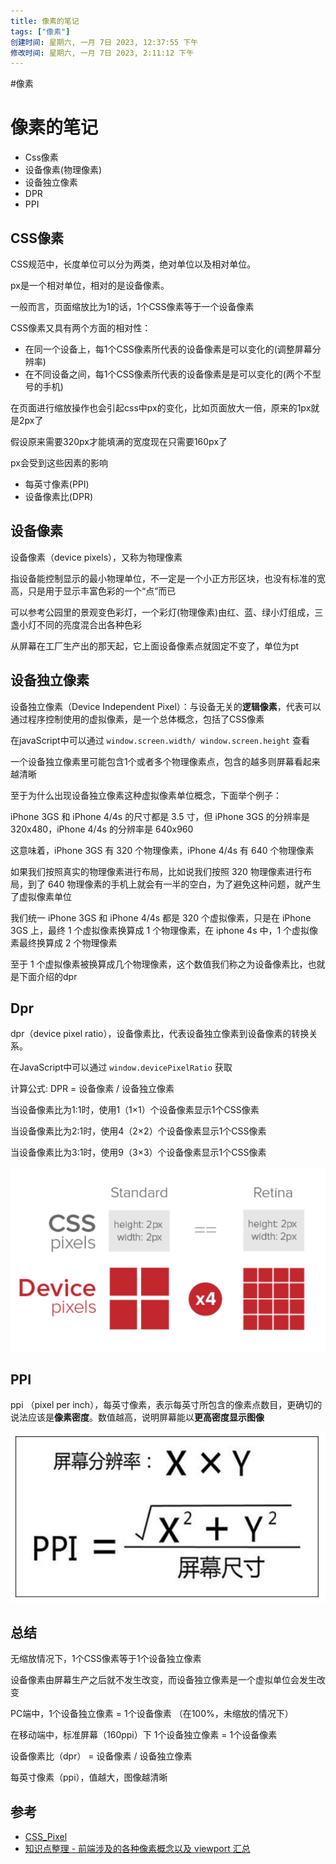 ```yaml
---
title: 像素的笔记
tags: ["像素"]
创建时间: 星期六, 一月 7日 2023, 12:37:55 下午
修改时间: 星期六, 一月 7日 2023, 2:11:12 下午
---
```


#像素

# 像素的笔记

- Css像素
- 设备像素(物理像素)
- 设备独立像素
- DPR
- PPI

## CSS像素

CSS规范中，长度单位可以分为两类，绝对单位以及相对单位。

px是一个相对单位，相对的是设备像素。

一般而言，页面缩放比为1的话，1个CSS像素等于一个设备像素

CSS像素又具有两个方面的相对性：

- 在同一个设备上，每1个CSS像素所代表的设备像素是可以变化的(调整屏幕分辨率)
- 在不同设备之间，每1个CSS像素所代表的设备像素是是可以变化的(两个不型号的手机)

在页面进行缩放操作也会引起css中px的变化，比如页面放大一倍，原来的1px就是2px了

假设原来需要320px才能填满的宽度现在只需要160px了

px会受到这些因素的影响

- 每英寸像素(PPI)
- 设备像素比(DPR)

## 设备像素

设备像素（device pixels），又称为物理像素

指设备能控制显示的最小物理单位，不一定是一个小正方形区块，也没有标准的宽高，只是用于显示丰富色彩的一个“点”而已

可以参考公园里的景观变色彩灯，一个彩灯(物理像素)由红、蓝、绿小灯组成，三盏小灯不同的亮度混合出各种色彩

从屏幕在工厂生产出的那天起，它上面设备像素点就固定不变了，单位为pt

## 设备独立像素

设备独立像素（Device Independent Pixel）：与设备无关的**逻辑像素**，代表可以通过程序控制使用的虚拟像素，是一个总体概念，包括了CSS像素

在javaScript中可以通过 `window.screen.width/ window.screen.height` 查看

一个设备独立像素里可能包含1个或者多个物理像素点，包含的越多则屏幕看起来越清晰

至于为什么出现设备独立像素这种虚拟像素单位概念，下面举个例子：

iPhone 3GS 和 iPhone 4/4s 的尺寸都是 3.5 寸，但 iPhone 3GS 的分辨率是 320x480，iPhone 4/4s 的分辨率是 640x960

这意味着，iPhone 3GS 有 320 个物理像素，iPhone 4/4s 有 640 个物理像素

如果我们按照真实的物理像素进行布局，比如说我们按照 320 物理像素进行布局，到了 640 物理像素的手机上就会有一半的空白，为了避免这种问题，就产生了虚拟像素单位

我们统一 iPhone 3GS 和 iPhone 4/4s 都是 320 个虚拟像素，只是在 iPhone 3GS 上，最终 1 个虚拟像素换算成 1 个物理像素，在 iphone 4s 中，1 个虚拟像素最终换算成 2 个物理像素

至于 1 个虚拟像素被换算成几个物理像素，这个数值我们称之为设备像素比，也就是下面介绍的dpr

## Dpr

dpr（device pixel ratio），设备像素比，代表设备独立像素到设备像素的转换关系。

在JavaScript中可以通过 `window.devicePixelRatio` 获取

计算公式: DPR = 设备像素 / 设备独立像素

当设备像素比为1:1时，使用1（1×1）个设备像素显示1个CSS像素

当设备像素比为2:1时，使用4（2×2）个设备像素显示1个CSS像素

当设备像素比为3:1时，使用9（3×3）个设备像素显示1个CSS像素

![image.png](https://raw.githubusercontent.com/Hbisedm/my-blob-picGo/main/img/202301071256573.png)

## PPI

ppi （pixel per inch），每英寸像素，表示每英寸所包含的像素点数目，更确切的说法应该是**像素密度**。数值越高，说明屏幕能以**更高密度显示图像**

![image.png](https://raw.githubusercontent.com/Hbisedm/my-blob-picGo/main/img/202301071302295.png)

## 总结

无缩放情况下，1个CSS像素等于1个设备独立像素

设备像素由屏幕生产之后就不发生改变，而设备独立像素是一个虚拟单位会发生改变

PC端中，1个设备独立像素 = 1个设备像素 （在100%，未缩放的情况下）

在移动端中，标准屏幕（160ppi）下 1个设备独立像素 = 1个设备像素

设备像素比（dpr） = 设备像素 / 设备独立像素

每英寸像素（ppi），值越大，图像越清晰

## 参考

- [CSS_Pixel](https://developer.mozilla.org/zh-CN/docs/Glossary/CSS_pixel)
- [知识点整理 - 前端涉及的各种像素概念以及 viewport 汇总](https://hijiangtao.github.io/2017/07/09/Device-Viewport-and-Pixel-Introduction/)
















